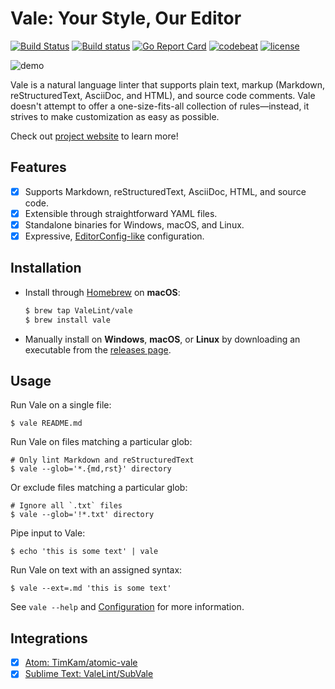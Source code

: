 # Vale: Your Style, Our Editor

[![Build Status](https://travis-ci.org/ValeLint/vale.svg?branch=master)](https://travis-ci.org/ValeLint/vale) [![Build status](https://ci.appveyor.com/api/projects/status/snk0oo6ih1nwuf6r/branch/master?svg=true)](https://ci.appveyor.com/project/jdkato/vale/branch/master) [![Go Report Card](https://goreportcard.com/badge/github.com/ValeLint/vale)](https://goreportcard.com/report/github.com/ValeLint/vale) [![codebeat](https://codebeat.co/badges/a9b4b73a-182d-4ed7-8019-0fc5957bad91)](https://codebeat.co/projects/github-com-valelint-vale-master) [![license](https://img.shields.io/github/license/mashape/apistatus.svg)]()

![demo](https://cloud.githubusercontent.com/assets/8785025/22951386/df064226-f2bd-11e6-84e3-4cedfc098528.png)

Vale is a natural language linter that supports plain text, markup (Markdown, reStructuredText, AsciiDoc, and HTML), and source code comments. Vale doesn't attempt to offer a one-size-fits-all collection of rules&mdash;instead, it strives to make customization as easy as possible.

Check out [project website](https://valelint.github.io/) to learn more!

## Features

- [X] Supports Markdown, reStructuredText, AsciiDoc, HTML, and source code.
- [X] Extensible through straightforward YAML files.
- [X] Standalone binaries for Windows, macOS, and Linux.
- [X] Expressive, [EditorConfig-like](http://editorconfig.org/) configuration.

## Installation

- Install through [Homebrew](http://brew.sh) on **macOS**:

    ```bash
    $ brew tap ValeLint/vale
    $ brew install vale
    ```
- Manually install on **Windows**, **macOS**, or **Linux** by downloading an executable from the [releases page](https://github.com/valelint/vale/releases).

## Usage

Run Vale on a single file:

```shell
$ vale README.md
```

Run Vale on files matching a particular glob:

```shell
# Only lint Markdown and reStructuredText
$ vale --glob='*.{md,rst}' directory
```

Or exclude files matching a particular glob:

```shell
# Ignore all `.txt` files
$ vale --glob='!*.txt' directory
```

Pipe input to Vale:

```shell
$ echo 'this is some text' | vale 
```

Run Vale on text with an assigned syntax:

```shell
$ vale --ext=.md 'this is some text' 
```

See `vale --help` and [Configuration](https://valelint.github.io/config/) for more information.

## Integrations

- [x] [Atom: TimKam/atomic-vale](https://github.com/TimKam/atomic-vale)
- [x] [Sublime Text: ValeLint/SubVale](https://github.com/ValeLint/SubVale)
